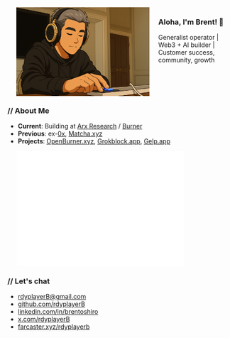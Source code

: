 <img src="rdyplayerB.png" width="300" alt="rdyplayerB" align="left" hspace="20">
<h3>Aloha, I'm Brent! 🤙</h3>
Generalist operator | Web3 + AI builder | Customer success, community, growth
<br clear="all">

### // About Me

- **Current**: Building at [Arx Research](https://arxresearch.com) / [Burner](https://burner.pro)
- **Previous**: ex-[0x](https://0x.org), [Matcha.xyz](https://matcha.xyz)
- **Projects**: [OpenBurner.xyz](https://openburner.xyz), [Grokblock.app](https://grokblock.app), [Gelp.app](https://gelp.app)

<img src="https://raw.githubusercontent.com/rdyplayerB/rdyplayerB/main/metrics.plugin.isocalendar.svg" alt="Isometric Commit Calendar" width="75%" alt="rdyplayerB" align="left" hspace="20">

<br clear="all">

### // Let's chat

- [rdyplayerB@gmail.com](mailto:rdyplayerB@gmail.com)
- [github.com/rdyplayerB](https://github.com/rdyplayerB)
- [linkedin.com/in/brentoshiro](https://linkedin.com/in/brentoshiro)
- [x.com/rdyplayerB](https://x.com/rdyplayerB)
- [farcaster.xyz/rdyplayerb](https://farcaster.xyz/rdyplayerb)

